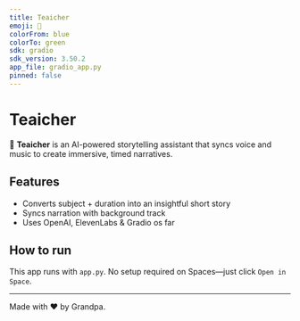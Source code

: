 ```yaml
---
title: Teaicher
emoji: 🧠
colorFrom: blue
colorTo: green
sdk: gradio
sdk_version: 3.50.2
app_file: gradio_app.py
pinned: false
---
```


# Teaicher

🧠 **Teaicher** is an AI-powered storytelling assistant that syncs voice and music to create immersive, timed narratives.

## Features

- Converts subject + duration into an insightful short story  
- Syncs narration with background track  
- Uses OpenAI, ElevenLabs & Gradio os far

## How to run

This app runs with `app.py`. No setup required on Spaces—just click `Open in Space`.

---

Made with ❤️ by Grandpa.
